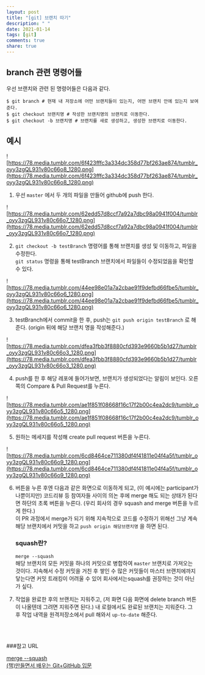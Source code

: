 ```yaml
---
layout: post
title: "[git] 브랜치 따기"
description: " "
date: 2021-01-14
tags: [git]
comments: true
share: true
---
```




## branch 관련 명령어들

우선 브랜치와 관련 된 명령어들은 다음과 같다.

```shell
$ git branch # 현재 내 저장소에 어떤 브랜치들이 있는지, 어떤 브랜치 안에 있는지 보여준다.
$ git checkout 브랜치명 # 작성한 브랜치명의 브랜치로 이동한다.
$ git checkout -b 브랜치명 # 브랜치를 새로 생성하고, 생성한 브랜치로 이동한다.
```



## 예시

![https://78.media.tumblr.com/6f423fffc3a334dc358d77bf263ae874/tumblr_oyy3zgQL931v80c66o8_1280.png](https://78.media.tumblr.com/6f423fffc3a334dc358d77bf263ae874/tumblr_oyy3zgQL931v80c66o8_1280.png)

1. 우선 `master` 에서 두 개의 파일을 만들어 github에 push 한다.



![https://78.media.tumblr.com/62edd57d8ccf7a92a7dbc98a0941f004/tumblr_oyy3zgQL931v80c66o7_1280.png](https://78.media.tumblr.com/62edd57d8ccf7a92a7dbc98a0941f004/tumblr_oyy3zgQL931v80c66o7_1280.png)

2. `git checkout -b testBranch` 명령어를 통해 브랜치를 생성 및 이동하고, 파일을 수정한다.<br>`git status` 명령을 통해 testBranch 브랜치에서 파일들이 수정되었음을 확인할 수 있다.

![https://78.media.tumblr.com/44ee98e01a7a2cbae91f9defbd66fbe5/tumblr_oyy3zgQL931v80c66o6_1280.png](https://78.media.tumblr.com/44ee98e01a7a2cbae91f9defbd66fbe5/tumblr_oyy3zgQL931v80c66o6_1280.png)

3. testBranch에서 commit을 한 후, push는 `git push origin testBranch` 로 해준다. (origin 뒤에 해당 브랜치 명을 작성해준다.)

![https://78.media.tumblr.com/dfea3fbb3f8880cfd393e9660b5b1d27/tumblr_oyy3zgQL931v80c66o3_1280.png](https://78.media.tumblr.com/dfea3fbb3f8880cfd393e9660b5b1d27/tumblr_oyy3zgQL931v80c66o3_1280.png)

4. push를 한 후 해당 레포에 들어가보면, 브랜치가 생성되었다는 알림이 보인다. 오른쪽의 Compare & Pull Request를 누른다.

![https://78.media.tumblr.com/ae1f851f08668f16c17f2b00c4ea2dc9/tumblr_oyy3zgQL931v80c66o5_1280.png](https://78.media.tumblr.com/ae1f851f08668f16c17f2b00c4ea2dc9/tumblr_oyy3zgQL931v80c66o5_1280.png)

5. 원하는 메세지를 작성해 create pull request 버튼을 누른다.



![https://78.media.tumblr.com/6cd8464ce711380df4f41811e04f4a5f/tumblr_oyy3zgQL931v80c66o9_1280.png](https://78.media.tumblr.com/6cd8464ce711380df4f41811e04f4a5f/tumblr_oyy3zgQL931v80c66o9_1280.png)

6. 버튼을 누른 후엔 다음과 같은 화면으로 이동하게 되고, (이 예시에는 participant가 나뿐이지만) 코드리뷰 등 참여자들 사이의 의논 후에 merge 해도 되는 상태가 된다면 하단의 초록 버튼을 누른다. (우리 회사의 경우 squash and merge 버튼을 누르게 한다.) <br>이 PR 과정에서 merge가 되기 위해 지속적으로 코드를 수정하기 위해선 그냥 계속 해당 브랜치에서 커밋을 하고 `push origin 해당브랜치명` 을 하면 된다. 

   ### squash란?

   `merge --squash` <br>해당 브랜치의 모든 커밋을 하나의 커밋으로 병합하여 `master` 브랜치로 가져오는 것이다. 지속해서 수정 커밋을 거친 후 쌓인 수 많은 커밋들이 마스터 브랜치에까지 닿는다면 커밋 트래킹이 어려울 수 있어 회사에서는squash를 권장하는 것이 아닌가 싶다.



7. 작업을 완료한 후의 브랜치는 지워주고,  (저 화면 다음 화면에 delete branch 버튼이 나올텐데 그려면 지워주면 된다.) 내 로컬에서도 완료된 브랜치는 지워준다. 그 후 작업 내역을 원격저장소에서 pull 해와서 `up-to-date` 해준다.

<br><br>

###참고 URL

[merge --squash](https://backlog.com/git-tutorial/kr/stepup/stepup7_7.html)<br>[(책)만들면서 배우는 Git+GitHub 입문](http://www.yes24.com/24/Goods/19684104?pid=123482&cosemkid=nc14913581731573759&n_media=27758&n_query=%EB%A7%8C%EB%93%A4%EB%A9%B4%EC%84%9C%EB%B0%B0%EC%9A%B0%EB%8A%94GITGITHUB%EC%9E%85%EB%AC%B8&n_rank=1&n_ad_group=grp-a001-01-000000000434715&n_ad=nad-a001-01-000000021380870&n_keyword_id=nkw-a001-01-000000065682981&n_keyword=%EB%A7%8C%EB%93%A4%EB%A9%B4%EC%84%9C%EB%B0%B0%EC%9A%B0%EB%8A%94GITGITHUB%EC%9E%85%EB%AC%B8&n_campaign_type=1)
